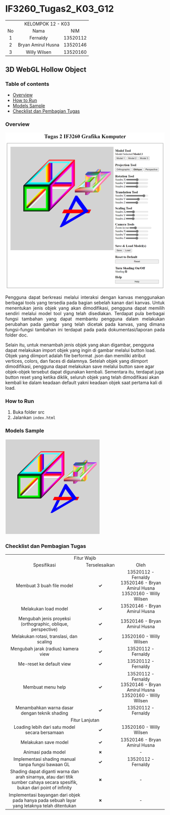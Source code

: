 # IF3260_Tugas2_K03_G12

<table>
    <tr>
        <td colspan = 3 align = "center">
            KELOMPOK 12 - K03
        </td>
    </tr>
    <tr>
        <td align="center">No</td>
        <td align="center">Nama</td>
        <td align="center">NIM</td>
    </tr>
    <tr>
        <td align="center">1</td>
        <td align="center">Fernaldy</td>
        <td align="center">13520112</td>
    </tr>
    <tr>
        <td align="center">2</td>
        <td align="center">Bryan Amirul Husna</td>
        <td align="center">13520146</td>
    </tr>
    <tr>
        <td align="center">3</td>
        <td align="center">Willy Wilsen</td>
        <td align="center">13520160</td>
    </tr>
</table>

## 3D WebGL Hollow Object

### Table of contents
* [Overview](#overview)
* [How to Run](#how-to-run)
* [Models Sample](#models-sample)
* [Checklist dan Pembagian Tugas](#checklist-dan-pembagian-tugas)

### Overview

<img
    src="assets/overview.png"
    alt="overview image"
    width="600px"
    >

<p align="justify">
Pengguna dapat berkreasi melalui interaksi dengan kanvas menggunakan berbagai tools yang tersedia pada bagian sebelah kanan dari kanvas. Untuk menentukan jenis objek yang akan dimodifikasi, pengguna dapat memilih sendiri melalui model tool yang telah disediakan. Terdapat pula berbagai fungsi tambahan yang dapat membantu pengguna dalam melakukan perubahan pada gambar yang telah dicetak pada kanvas, yang dimana fungsi-fungsi tambahan ini terdapat pada pada dokumentasi/laporan pada folder doc.

Selain itu, untuk menambah jenis objek yang akan digambar, pengguna dapat melakukan import objek yang ingin di gambar melalui button load. Objek yang diimport adalah file berformat .json dan memiliki atribut vertices, colors, dan faces di dalamnya. Setelah objek yang diimport dimodifikasi, pengguna dapat melakukan save melalui button save agar objek-objek tersebut dapat digunakan kembali. Sementara itu, terdapat juga button reset yang ketika diklik, seluruh objek yang telah dimodifikasi akan kembali ke dalam keadaan default yakni keadaan objek saat pertama kali di load.

</p>

### How to Run
1. Buka folder src
2. Jalankan `index.html`

### Models Sample
<img src="assets/model.png" width=300 />

### Checklist dan Pembagian Tugas
<table>
    <tr>
        <td colspan = 3 align = "center">
            Fitur Wajib
        </td>
    </tr>
    <tr>
        <td align="center">Spesifikasi</td>
        <td align="center">Terselesaikan</td>
        <td width="30%" align="center">Oleh</td>
    </tr>
    <tr>
        <td align="center">Membuat 3 buah file model</td>
        <td align="center"><strong>✓</strong></td>
        <td align="center">13520112 - Fernaldy<br>13520146 - Bryan Amirul Husna<br>13520160 - Willy Wilsen</td>
    </tr>
    <tr>
        <td align="center">Melakukan load model</td>
        <td align="center"><strong>✓</strong></td>
        <td align="center">13520146 - Bryan Amirul Husna</td>
    </tr>
    <tr>
        <td align="center">Mengubah jenis proyeksi (orthographic, oblique, perspective)</td>
        <td align="center"><strong>✓</strong></td>
        <td align="center">13520146 - Bryan Amirul Husna</td>
    </tr>
    <tr>
        <td align="center">Melakukan rotasi, translasi, dan scaling</td>
        <td align="center"><strong>✓</strong></td>
        <td align="center">13520160 - Willy Wilsen</td>
    </tr>
    <tr>
        <td align="center">Mengubah jarak (radius) kamera view</td>
        <td align="center"><strong>✓</strong></td>
        <td align="center">13520112 - Fernaldy</td>
    </tr>
    <tr>
        <td align="center">Me-reset ke default view</td>
        <td align="center"><strong>✓</strong></td>
        <td align="center">13520112 - Fernaldy</td>
    </tr>
    <tr>
        <td align="center">Membuat menu help</td>
        <td align="center"><strong>✓</strong></td>
        <td align="center">13520112 - Fernaldy<br>13520146 - Bryan Amirul Husna<br>13520160 - Willy Wilsen</td>
    </tr>
    <tr>
        <td align="center">Menambahkan warna dasar dengan teknik shading</td>
        <td align="center"><strong>✓</strong></td>
        <td align="center">13520112 - Fernaldy</td>
    </tr>
    <tr>
        <td colspan = 3 align = "center">
            Fitur Lanjutan
        </td>
    </tr>
    <tr>
        <td align="center">Loading lebih dari satu model secara bersamaan</td>
        <td align="center"><strong>✓</strong></td>
        <td align="center">13520160 - Willy Wilsen</td>
    </tr>
    <tr>
        <td align="center">Melakukan save model</td>
        <td align="center"><strong>✓</strong></td>
        <td align="center">13520146 - Bryan Amirul Husna</td>
    </tr>
    <tr>
        <td align="center">Animasi pada model</td>
        <td align="center"><strong>✗</strong></td>
        <td align="center">-</td>
    </tr>
    <tr>
        <td align="center">Implementasi shading manual tanpa fungsi bawaan GL</td>
        <td align="center"><strong>✓</strong></td>
        <td align="center">13520112 - Fernaldy</td>
    </tr>
    <tr>
        <td align="center">Shading dapat diganti warna dan arah sinarnya, atau dari titik sumber cahaya secara spesifik, bukan dari point of infinity</td>
        <td align="center"><strong>✗</strong></td>
        <td align="center">-</td>
    </tr>
    <tr>
        <td align="center">Implementasi bayangan dari objek pada hanya pada sebuah layar yang letaknya telah ditentukan</td>
        <td align="center"><strong>✗</strong></td>
        <td align="center">-</td>
    </tr>
</table>
